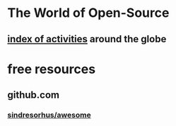 # The World of Open-Source

## [index of activities](index/) around the globe

# free resources

## github.com

### [sindresorhus/awesome](github.com__sindresorhus__awesome/)
